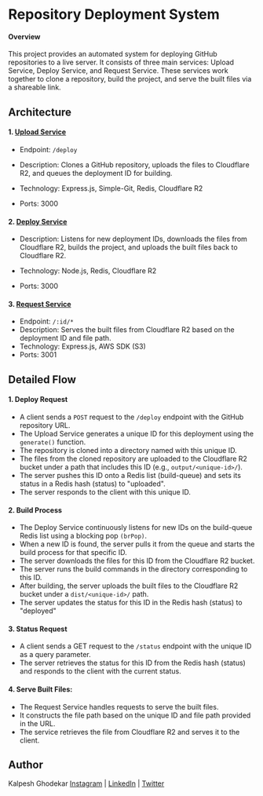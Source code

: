 
# Repository Deployment System

####  Overview

This project provides an automated system for deploying GitHub repositories to a live server. It consists of three main services: Upload Service, Deploy Service, and Request Service. These services work together to clone a repository, build the project, and serve the built files via a shareable link.








## Architecture

#### 1. [Upload Service](https://github.com/kalpesh027/uploadService.git)

 - Endpoint: `/deploy`

-  Description: Clones a GitHub repository, uploads the files to Cloudflare R2, and queues the deployment ID for building.

- Technology: Express.js, Simple-Git, Redis, Cloudflare R2
- Ports: 3000


#### 2. [Deploy Service ](https://github.com/kalpesh027/deployService.git)                                                         

- Description: Listens for new deployment IDs, downloads the files from Cloudflare R2, builds the project, and uploads the built files back to Cloudflare R2.

- Technology: Node.js, Redis, Cloudflare R2

- Ports: 3000

#### 3. [Request Service](https://github.com/kalpesh027/requestHandler.git)                                            

- Endpoint: `/:id/*`
- Description: Serves the built files from Cloudflare R2 based on the deployment ID and file path.
- Technology: Express.js, AWS SDK (S3)
- Ports: 3001

## Detailed Flow

#### 1. Deploy Request

- A client sends a `POST` request to the `/deploy` endpoint with the GitHub repository URL.
- The Upload Service generates a unique ID for this deployment using the `generate()` function.
- The repository is cloned into a directory named with this unique ID.
- The files from the cloned repository are uploaded to the Cloudflare R2 bucket under a path that includes this ID (e.g., `output/<unique-id>/`).
 - The server pushes this ID onto a Redis list (build-queue) and sets its status in a Redis hash (status) to "uploaded".
- The server responds to the client with this unique ID.

#### 2. Build Process

- The Deploy Service continuously listens for new IDs on the build-queue Redis list using a blocking pop `(brPop)`.
- When a new ID is found, the server pulls it from the queue and starts the build process for that specific ID.
- The server downloads the files for this ID from the Cloudflare R2 bucket.
- The server runs the build commands in the directory corresponding to this ID.
- After building, the server uploads the built files to the Cloudflare R2 bucket under a `dist/<unique-id>/` path.
- The server updates the status for this ID in the Redis hash (status) to "deployed"

#### 3. Status Request

- A client sends a GET request to the `/status` endpoint with the unique ID as a query parameter.
- The server retrieves the status for this ID from the Redis hash (status) and responds to the client with the current status.

#### 4. Serve Built Files:

- The Request Service handles requests to serve the built files.
- It constructs the file path based on the unique ID and file path provided in the URL.
- The service retrieves the file from Cloudflare R2 and serves it to the client.

## Author
Kalpesh Ghodekar
[Instagram](https://www.instagram.com/kalpesh__027/)  |  [LinkedIn](https://www.linkedin.com/in/kalpesh-ghodekar/) | [Twitter](https://twitter.com/kalpesh__027)
